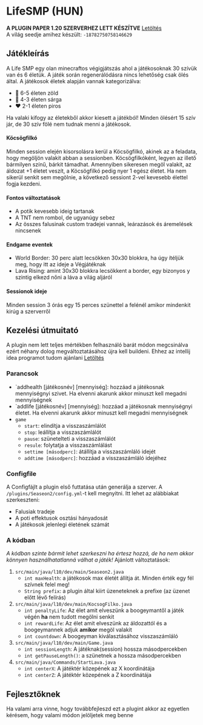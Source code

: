 # LifeSMP (HUN)

**A PLUGIN PAPER 1.20 SZERVERHEZ LETT KÉSZÍTVE** [Letöltés](https://papermc.io/downloads/all) <br>
A világ seedje amihez készült: `-18782750758146629`

## Játékleírás
A Life SMP egy olan minecraftos végigjátszás ahol a játékosoknak 30 szívük van és 6 életük. A játék során regenerálódásra nincs lehetőség csak ölés által.
A játékosok életek alapján vannak kategorizálva:
- 💚 6-5 életen zöld
- 💛 4-3 életen sárga
- ❤️ 2-1 életen piros

Ha valaki kifogy az életekből akkor kiesett a játékból!
Minden ölésért 15 szív jár, de 30 szív fölé nem tudnak menni a játékosok.

#### __Köcsögfilkó__
Minden session elején kisorsolásra kerül a Köcsögfilkó, akinek az a feladata, hogy megöljön valakit abban a sessionben. Köcsögfilkóként, legyen az illető bármilyen színű, bárkit támadhat. Amennyiben sikeresen megöl valakit, az áldozat +1 életet veszít, a Köcsögfilkó pedig nyer 1 egész életet. Ha nem sikerül senkit sem megölnie, a következő sessiont 2-vel kevesebb élettel fogja kezdeni.

#### __Fontos változtatások__
  - A potik kevesebb ideig tartanak
  - A TNT nem rombol, de ugyanúgy sebez
  - Az összes falusinak custom tradejei vannak, leárazások és áremelések nincsenek

#### __Endgame eventek__
  - World Border: 30 perc alatt lecsökken 30x30 blokkra, ha úgy ítéljük meg, hogy itt az ideje a Végjátéknak
  - Lava Rising: amint 30x30 blokkra lecsökkent a border, egy bizonyos y szintig elkezd nőni a láva a világ aljáról

#### __Sessionok ideje__
  Minden session 3 órás egy 15 perces szünettel a felénél amikor mindenkit kirúg a szerverről

## __Kezelési útmuitató__
A plugin nem lett teljes mértékben felhasználó barát módon megcsinálva ezért néhany dolog megváltoztatásához újra kell buildeni.
Ehhez az intellij idea programot tudom ajánlani [Letöltés](https://www.jetbrains.com/idea/download/)

### Parancsok
- `addhealth [játékosnév] [mennyiség]: hozzáad a játékosnak mennyiségnyi szivet. Ha elvenni akarunk akkor minuszt kell megadni mennyiségnek
- `addlife [játékosnév] [mennyiség]: hozzáad a játékosnak mennyiségnyi életet. Ha elvenni akarunk akkor minuszt kell megadni mennyiségnek
- `game`
  - `start`: elindítja a visszaszámlálót
  - `stop`: leállítja a visszaszámlálót
  - `pause`: szünetelteti a visszaszámlálót
  - `resule`: folytatja a visszaszámlálást
  - `settime [másodperc]`: átállítja a visszaszámláló idejét
  - `addtime [másodperc]`: hozzáad a visszaszámláló idejéhez

### __Configfile__
A Configfájlt a plugin első futtatása után generálja a szerver. A `/plugins/Seaseon2/config.yml`-t kell megnyitni.
Itt lehet az alábbiakat szerkeszteni:
  - Falusiak tradeje
  - A poti effektusok osztási hányadosát
  - A játékosok jelenlegi életének számát

### A kódban
_A kódban szinte bármit lehet szerkeszni ha értesz hozzá, de ha nem akkor könnyen használhatatlanná válhat a játék!_
Ajánlott változtatások:
1. `src/main/java/l10/dev/main/Seaseon2.java`
    - `int maxHealth`: a játékosok max életét állítja át. Minden érték egy fél szívnek felel meg!
    - `String prefix`: a plugin által kiírt üzeneteknek a prefixe (az üzenet előtt lévő felírás)
2. `src/main/java/l10/dev/main/KocsogFilko.java`
    - `int penaltyLife`: Az élet amit elveszünk a boogeymantől a játék végén **ha** nem tudott megölni senkit
    - `int rewardLife`: Az élet amit elveszünk az áldozattól és a boogeymannek adjuk **amikor** megöl valakit
    - `int countdown`: A boogeyman kiválasztásához visszaszámláló
3. `src/main/java/l10/dev/main/Game.java`
    - `int sessionLength`: A játéknak(session) hossza másodpercekben
    - `int getPauseLength()`: a szünetnek a hossza másodpercekben
4. `src/main/java/Commands/StartLava.java`
    - `int centerX`: A játéktér közepének az X koordinátája
    - `int centerZ`: A játéktér közepének a Z koordinátája

## Fejlesztőknek
Ha valami arra vinne, hogy továbbfejleszd ezt a plugint akkor az egyetlen kérésem, hogy valami módon jelöljetek meg benne
